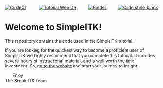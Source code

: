 [![CircleCI](https://circleci.com/gh/SimpleITK/TUTORIAL.svg?style=shield)](https://circleci.com/gh/SimpleITK/TUTORIAL) &nbsp;&nbsp;&nbsp;&nbsp;&nbsp;&nbsp;&nbsp;&nbsp;&nbsp;&nbsp;[![Tutorial Website](https://img.shields.io/badge/tutorial-website-brightgreen)](https://simpleitk.org/TUTORIAL/)&nbsp;&nbsp;&nbsp;&nbsp;&nbsp;&nbsp;&nbsp;&nbsp;&nbsp;&nbsp;[![Binder](https://mybinder.org/badge_logo.svg)](https://mybinder.org/v2/gh/SimpleITK/TUTORIAL/master?filepath=01_spatial_transformations.ipynb)&nbsp;&nbsp;&nbsp;&nbsp;&nbsp;&nbsp;&nbsp;&nbsp;&nbsp;&nbsp;[![Code style: black](https://img.shields.io/badge/code%20style-black-000000.svg)](https://github.com/psf/black)

# Welcome to SimpleITK!


This repository contains the code used in the SimpleITK tutorial.

If you are looking for the quickest way to become a proficient user of SimpleITK we highly recommend that you complete this tutorial. It includes several hours of instructional material, and is well worth the time investment. So, [go to the website](https://simpleitk.org/TUTORIAL/) and start your journey to Insight.

&nbsp;&nbsp;&nbsp;&nbsp;&nbsp;&nbsp;Enjoy<br>
The SimpleITK Team
